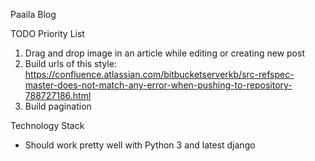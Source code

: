  Paaila Blog

TODO Priority List
1. Drag and drop image in an article while editing or creating new post
2. Build urls of this style: https://confluence.atlassian.com/bitbucketserverkb/src-refspec-master-does-not-match-any-error-when-pushing-to-repository-788727186.html
3. Build pagination

Technology Stack
- Should work pretty well with Python 3 and latest django
